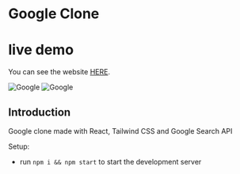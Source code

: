 # Google Clone

# live demo
You can see the website [HERE](https://googlebymahdi.netlify.app/search).

![Google](https://ibb.co/m8m72pK)
![Google](https://ibb.co/L1r7mjT)

## Introduction

Google clone made with React, Tailwind CSS and Google Search API

Setup:

- run `npm i && npm start` to start the development server
